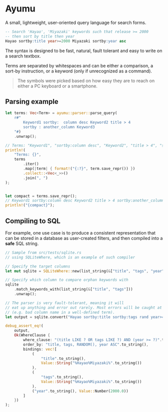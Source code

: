 # Ayumu

A small, lightweight, user-oriented query language for search forms.

```sql
-- Search 'Hayao', 'Miyazaki' keywords such that release >= 2000
-- then sort by title then year
Hayao sortby:title year>=2000 Miyazaki sortby:year asc
```

The syntax is designed to be fast, natural, fault tolerant and easy to write on
a search textbox.

Terms are separated by whitespaces and can be either a comparison, a sort-by
instruction, or a keyword (only if unrecognized as a command).

> The symbols were picked based on how easy they are to reach on either a PC
> keyboard or a smartphone.

## Parsing example

```rust
let terms: Vec<Term> = ayumu::parser::parse_query(
    r#"
        Keyword1 sortby:  column desc Keyword2 title > 4
        sortby : another_column Keyword3
    "#)
    .unwrap();

// Terms: "Keyword1", "sortby:column desc", "Keyword2", "title > 4", "sortby:another_column", "Keyword3"
println!(
    "Terms: {}",
    terms
        .iter()
        .map(|term| { format!("{:?}", term.save_repr()) })
        .collect::<Vec<_>>()
        .join(", ")
);


let compact = terms.save_repr();
// Keyword1 sortby:column desc Keyword2 title > 4 sortby:another_column Keyword3
println!("{compact}");
```

## Compiling to SQL

For example, one use case is to produce a consistent representation that can be
stored in a database as user-created filters, and then compiled into a **safe**
SQL string.

```rust
// Sample from src/tests/sqlite.rs 
// using SQLiteWhere, which is an example of such compiler

// Specify the target columns
let mut sqlite = SQLiteWhere::new(list_string(&["title", "tags", "year"]), true);

// Specify which column to compare orphan keywords with
sqlite
    .match_keywords_with(list_string(&["title", "tags"]))
    .unwrap();

// The parser is very fault-tolerant, meaning it will  
// eat up anything and error out rarely. Most errors will be caught at the compiler level  
// (e.g. bad column name in a well-defined term).
let output = sqlite.convert("Hayao sortby:title sortby:tags rand year>=2000 Miyazaki sortby:year asc");

debug_assert_eq!(
    output,
    Ok(WhereClause {
        where_clause: "(title LIKE ? OR tags LIKE ?) AND (year >= ?)".to_string(),
        order_by: "title, tags, RANDOM(), year ASC".to_string(),
        bindings: vec![
            (
                "title".to_string(),
                Value::String("%Hayao%Miyazaki%".to_string())
            ),
            (
                "tags".to_string(),
                Value::String("%Hayao%Miyazaki%".to_string())
            ),
            ("year".to_string(), Value::Number(2000.0))
        ]
    })
);
```
